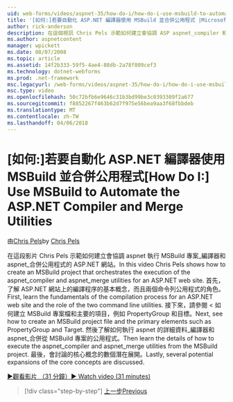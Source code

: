 ```yaml
---
uid: web-forms/videos/aspnet-35/how-do-i/how-do-i-use-msbuild-to-automate-the-aspnet-compiler-and-merge-utilities
title: '[如何:]若要自動化 ASP.NET 編譯器使用 MSBuild 並合併公用程式 |Microsoft 文件'
author: rick-anderson
description: 在這個視訊 Chris Pels 示範如何建立會協調 ASP aspnet_compiler 和 aspnet_merge 公用程式執行的 MSBuild 專案...
ms.author: aspnetcontent
manager: wpickett
ms.date: 08/07/2008
ms.topic: article
ms.assetid: 14f2b333-59f5-4ae4-88db-2a78f809cef3
ms.technology: dotnet-webforms
ms.prod: .net-framework
msc.legacyurl: /web-forms/videos/aspnet-35/how-do-i/how-do-i-use-msbuild-to-automate-the-aspnet-compiler-and-merge-utilities
msc.type: video
ms.openlocfilehash: 50c72bfb6e9646c31b3bd99be3c0393309f2a677
ms.sourcegitcommit: f8852267f463b62d7f975e56bea9aa3f68fbbdeb
ms.translationtype: MT
ms.contentlocale: zh-TW
ms.lasthandoff: 04/06/2018
---
```

<a name="how-do-i-use-msbuild-to-automate-the-aspnet-compiler-and-merge-utilities"></a><span data-ttu-id="dddc9-103">[如何:]若要自動化 ASP.NET 編譯器使用 MSBuild 並合併公用程式</span><span class="sxs-lookup"><span data-stu-id="dddc9-103">[How Do I:] Use MSBuild to Automate the ASP.NET Compiler and Merge Utilities</span></span>
====================
<span data-ttu-id="dddc9-104">由[Chris Pels](https://twitter.com/chrispels)</span><span class="sxs-lookup"><span data-stu-id="dddc9-104">by [Chris Pels](https://twitter.com/chrispels)</span></span>

<span data-ttu-id="dddc9-105">在這段影片 Chris Pels 示範如何建立會協調 aspnet 執行 MSBuild 專案\_編譯器和 aspnet\_合併公用程式的 ASP.NET 網站。</span><span class="sxs-lookup"><span data-stu-id="dddc9-105">In this video Chris Pels shows how to create an MSBuild project that orchestrates the execution of the aspnet\_compiler and aspnet\_merge utilities for an ASP.NET web site.</span></span> <span data-ttu-id="dddc9-106">首先，了解 ASP.NET 網站上的編譯程序的基本概念，而且兩個命令列公用程式的角色。</span><span class="sxs-lookup"><span data-stu-id="dddc9-106">First, learn the fundamentals of the compilation process for an ASP.NET web site and the role of the two command line utilities.</span></span> <span data-ttu-id="dddc9-107">接下來，請參閱 < 如何建立 MSBuild 專案檔和主要的項目，例如 PropertyGroup 和目標。</span><span class="sxs-lookup"><span data-stu-id="dddc9-107">Next, see how to create an MSBuild project file and the primary elements such as PropertyGroup and Target.</span></span> <span data-ttu-id="dddc9-108">然後了解如何執行 aspnet 的詳細資料\_編譯器和 aspnet\_合併從 MSBuild 專案的公用程式。</span><span class="sxs-lookup"><span data-stu-id="dddc9-108">Then learn the details of how to execute the aspnet\_compiler and aspnet\_merge utilities from the MSBuild project.</span></span> <span data-ttu-id="dddc9-109">最後，會討論的核心概念的數個潛在展開。</span><span class="sxs-lookup"><span data-stu-id="dddc9-109">Lastly, several potential expansions of the core concepts are discussed.</span></span>

[<span data-ttu-id="dddc9-110">&#9654;觀看影片 （31 分鐘）</span><span class="sxs-lookup"><span data-stu-id="dddc9-110">&#9654; Watch video (31 minutes)</span></span>](https://channel9.msdn.com/Blogs/ASP-NET-Site-Videos/how-do-i-use-msbuild-to-automate-the-aspnet-compiler-and-merge-utilities)

> [!div class="step-by-step"]
> [<span data-ttu-id="dddc9-111">上一步</span><span class="sxs-lookup"><span data-stu-id="dddc9-111">Previous</span></span>](how-do-i-serialize-a-graph-with-the-entity-framework.md)
